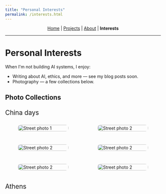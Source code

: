 ```yaml
---
title: "Personal Interests"
permalink: /interests.html
---
```


<style>
/* Keep the header compact */
.page-header { padding: 1rem 1.5rem; }
.project-name { font-size: 1.5rem; }
.project-tagline { font-size: 0.9rem; }

/* --- Gallery layout --- */
.gallery {
  display: grid;
  grid-template-columns: repeat(2, minmax(0, 1fr)); /* 2 per row */
  gap: 12px;
  margin: 0.75rem 0 1.5rem;
}
@media (max-width: 720px) {
  .gallery { grid-template-columns: 1fr; } /* 1 per row on phones */
}
.photo-card {
  background: rgba(255,255,255,0.04); /* looks good on dark & light */
  border: 1px solid rgba(255,255,255,0.08);
  border-radius: 10px;
  overflow: hidden;
}
.photo-card img {
  display: block;
  width: 100%;
  height: auto;
}
.photo-card figcaption {
  padding: 8px 10px;
  font-size: 0.9rem;
  opacity: 0.9;
}
.section-title {
  margin-top: 1.5rem;
  margin-bottom: 0.5rem;
  font-size: 1.3rem;
}
</style>

<link rel="stylesheet" href="{{ '/assets/css/custom.css?v=3' | relative_url }}">


<p align="center" style="margin-top: 0.5rem; margin-bottom: 0.5rem; line-height: 1.2;">
  <a href="/index.html">Home</a> |
  <a href="/projects.html">Projects</a> |
  <a href="/about.html">About</a> |
  <strong>Interests</strong>
</p>

---

# Personal Interests

When I'm not building AI systems, I enjoy:

- Writing about AI, ethics, and more — see my blog posts soon.
- Photography — a few collections below.

##  Photo Collections

<div class="section-title">China days</div>
<div class="gallery">
  <figure class="photo-card">
    <img src="/assets/img/China/NIK00604_01.jpg" alt="Street photo 1">
  </figure>
  <figure class="photo-card">
    <img src="/assets/img/China/NIK001194.jpg" alt="Street photo 2">
  </figure>
    <figure class="photo-card">
    <img src="/assets/img/China/NIK0014_88.jpg" alt="Street photo 2">
  </figure>
    <figure class="photo-card">
    <img src="/assets/img/China/NIK001514.jpg" alt="Street photo 2">
  </figure>
    <figure class="photo-card">
    <img src="/assets/img/China/NIK02202_02.jpg" alt="Street photo 2">
  </figure>
    <figure class="photo-card">
    <img src="/assets/img/China/NIK02424.jpg" alt="Street photo 2">
  </figure>
</div>

<div class="section-title">Athens</div>
<div class="gallery">
  <!-- <figure class="photo-card">
    <img src="/assets/img/nature_01.jpg" alt="Nature photo 1">
  </figure>
  <figure class="photo-card">
    <img src="/assets/img/nature_02.jpg" alt="Nature photo 2">
  </figure> -->
</div>

